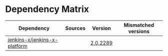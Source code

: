 # Dependency Matrix

Dependency | Sources | Version | Mismatched versions
---------- | ------- | ------- | -------------------
[jenkins-x/jenkins-x-platform](https://github.com/jenkins-x/jenkins-x-platform) |  | [2.0.2289](https://github.com/jenkins-x/jenkins-x-platform/releases/tag/v2.0.2289) | 
